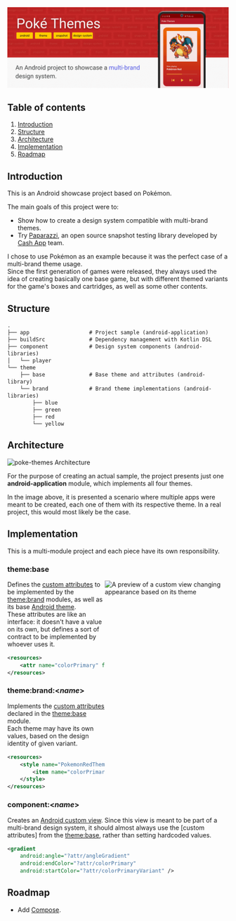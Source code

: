 <img src="screenshots/preview.gif"/>

## Table of contents
1. [Introduction](#introduction)
2. [Structure](#structure)
3. [Architecture](#architecture)
4. [Implementation](#implementation)
5. [Roadmap](#roadmap)

## Introduction
This is an Android showcase project based on Pokémon.

The main goals of this project were to:
- Show how to create a design system compatible with multi-brand themes.
- Try [Paparazzi](https://github.com/cashapp/paparazzi), an open source snapshot testing library developed by [Cash App](https://github.com/cashapp) team.

I chose to use Pokémon as an example because it was the perfect case of a multi-brand theme usage.</br>
Since the first generation of games were released, they always used the idea of creating basically one base game, but with different themed variants for the game's boxes and cartridges, as well as some other contents.

## Structure
```
.
├── app                   # Project sample (android-application)
├── buildSrc              # Dependency management with Kotlin DSL
├── component             # Design system components (android-libraries)
│   └── player
└── theme
    ├── base              # Base theme and attributes (android-library)
    └── brand             # Brand theme implementations (android-libraries)
        ├── blue
        ├── green
        ├── red
        └── yellow
```

## Architecture
![poke-themes Architecture](https://user-images.githubusercontent.com/35379633/152466454-28843616-3743-4874-9e6e-7f9d1844f28d.gif)

For the purpose of creating an actual sample, the project presents just one **android-application** module, which implements all four themes.

In the image above, it is presented a scenario where multiple apps were meant to be created, each one of them with its respective theme. In a real project, this would most likely be the case.

## Implementation
This is a multi-module project and each piece have its own responsibility.

### theme:base
<img align="right" src="https://user-images.githubusercontent.com/35379633/152628892-6b548372-e428-4aa8-9eb5-4720db310305.gif" alt="A preview of a custom view changing appearance based on its theme" width="282" height="483" style="display: inline; float: right"/>

Defines the [custom attributes](https://developer.android.com/training/custom-views/create-view#customattr) to be implemented by the [theme:brand](#theme-brand) modules, as well as its base [Android theme](https://developer.android.com/guide/topics/ui/look-and-feel/themes).</br>
These attributes are like an interface: it doesn't have a value on its own, but defines a sort of contract to be implemented by whoever uses it.

```xml
<resources>
    <attr name="colorPrimary" format="color" />
</resources>
```

### theme:brand:<_name_>
Implements the [custom attributes](https://developer.android.com/training/custom-views/create-view#customattr) declared in the [theme:base](#theme-base) module.</br>
Each theme may have its own values, based on the design identity of given variant.

```xml
<resources>
    <style name="PokemonRedTheme" parent="PokemonBaseTheme">
        <item name="colorPrimary">#c62828</item>
    </style>
</resources>
```

### component:<_name_>
Creates an [Android custom view](https://developer.android.com/guide/topics/ui/custom-components). Since this view is meant to be part of a multi-brand design system, it should almost always use the [custom attributes] from the [theme:base](#theme-base), rather than setting hardcoded values.

```xml
<gradient
    android:angle="?attr/angleGradient"
    android:endColor="?attr/colorPrimary"
    android:startColor="?attr/colorPrimaryVariant" />
```

## Roadmap
- Add [Compose](https://developer.android.com/jetpack/compose).
